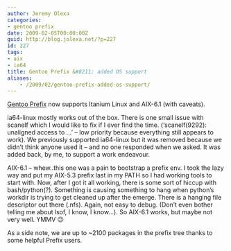```yaml
---
author: Jeremy Olexa
categories:
- gentoo prefix
date: 2009-02-05T00:00:00Z
guid: http://blog.jolexa.net/?p=227
id: 227
tags:
- aix
- ia64
title: Gentoo Prefix &#8211; added OS support
aliases:
    - /2009/02/gentoo-prefix-added-os-support/
---
```


[Gentoo Prefix][1] now supports Itanium Linux and AIX-6.1 (with caveats).

ia64-linux mostly works out of the box. There is one small issue with scanelf which I would like to fix if I ever find the time. (&#8216;scanelf(9292): unaligned access to &#8230;&#8217; &#8211; low priority because everything still appears to work). We previously supported ia64-linux but it was removed because we didn&#8217;t think anyone used it &#8211; and no one responded when we asked. It was added back, by me, to support a work endeavour.

AIX-6.1 &#8211; whew..this one was a pain to bootstrap a prefix env. I took the lazy way and put my AIX-5.3 prefix last in my PATH so I had working tools to start with. Now, after I got it all working, there is some sort of hiccup with bash/python(?). Something is causing something to hang when python&#8217;s workdir is trying to get cleaned up after the emerge. There is a hanging file descriptor out there (.nfs). Again, not easy to debug. (Don&#8217;t even bother telling me about lsof, I know, I know&#8230;). So AIX-6.1 works, but maybe not very well. YMMV 😉

As a side note, we are up to ~2100 packages in the prefix tree thanks to some helpful Prefix users.

 [1]: http://www.gentoo.org/proj/en/gentoo-alt/prefix/index.xml